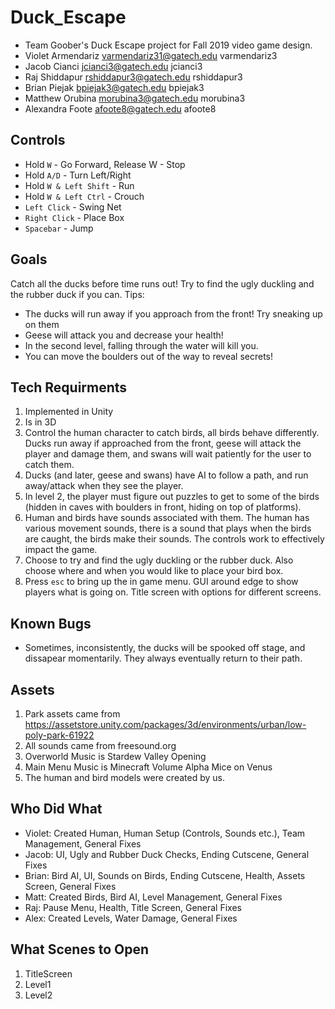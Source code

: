 # Duck_Escape
* Team Goober's Duck Escape project for Fall 2019 video game design.
* Violet Armendariz varmendariz31@gatech.edu varmendariz3
* Jacob Cianci jcianci3@gatech.edu jcianci3
* Raj Shiddapur rshiddapur3@gatech.edu rshiddapur3
* Brian Piejak bpiejak3@gatech.edu bpiejak3
* Matthew Orubina morubina3@gatech.edu morubina3
* Alexandra Foote afoote8@gatech.edu afoote8

## Controls
* Hold ```W``` - Go Forward, Release W - Stop
* Hold ```A/D``` - Turn Left/Right
* Hold ```W & Left Shift``` - Run
* Hold ```W & Left Ctrl``` - Crouch
* ```Left Click``` - Swing Net
* ```Right Click``` - Place Box
* ```Spacebar``` - Jump

## Goals
Catch all the ducks before time runs out! Try to find the ugly duckling and the rubber duck if you can.
Tips:
* The ducks will run away if you approach from the front! Try sneaking up on them
* Geese will attack you and decrease your health!
* In the second level, falling through the water will kill you.
* You can move the boulders out of the way to reveal secrets!

## Tech Requirments
1. Implemented in Unity
2. Is in 3D
3. Control the human character to catch birds, all birds behave differently. Ducks run away if approached from the front, geese will attack the player and damage them, and swans will wait patiently for the user to catch them.
4. Ducks (and later, geese and swans) have AI to follow a path, and run away/attack when they see the player.
5. In level 2, the player must figure out puzzles to get to some of the birds (hidden in caves with boulders in front, hiding on top of platforms).
6. Human and birds have sounds associated with them. The human has various movement sounds, there is a sound that plays when the birds are caught, the birds make their sounds. The controls work to effectively impact the game.
7. Choose to try and find the ugly duckling or the rubber duck. Also choose where and when you would like to place your bird box.
8. Press ```esc``` to bring up the in game menu. GUI around edge to show players what is going on. Title screen with options for different screens.

## Known Bugs
* Sometimes, inconsistently, the ducks will be spooked off stage, and dissapear momentarily. They always eventually return to their path.

## Assets
1. Park assets came from https://assetstore.unity.com/packages/3d/environments/urban/low-poly-park-61922
2. All sounds came from freesound.org
3. Overworld Music is Stardew Valley Opening
4. Main Menu Music is Minecraft Volume Alpha Mice on Venus
5. The human and bird models were created by us.

## Who Did What
* Violet: Created Human, Human Setup (Controls, Sounds etc.), Team Management, General Fixes
* Jacob: UI, Ugly and Rubber Duck Checks, Ending Cutscene, General Fixes
* Brian: Bird AI, UI, Sounds on Birds, Ending Cutscene, Health, Assets Screen, General Fixes
* Matt: Created Birds, Bird AI, Level Management, General Fixes
* Raj: Pause Menu, Health, Title Screen, General Fixes
* Alex: Created Levels, Water Damage, General Fixes

## What Scenes to Open
1. TitleScreen
2. Level1
3. Level2

